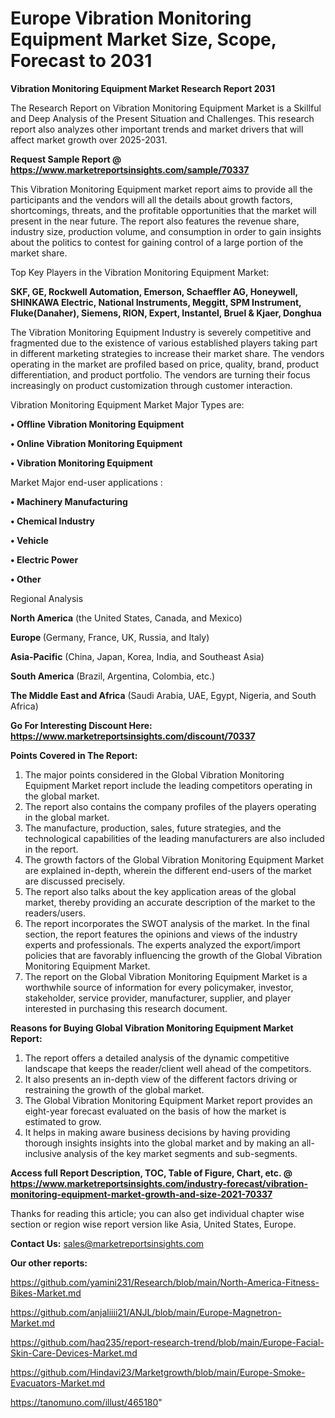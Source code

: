 # Europe Vibration Monitoring Equipment Market Size, Scope, Forecast to 2031

<strong>Vibration Monitoring Equipment Market Research Report 2031</strong>

The Research Report on Vibration Monitoring Equipment Market is a Skillful and Deep Analysis of the Present Situation and Challenges. This research report also analyzes other important trends and market drivers that will affect market growth over 2025-2031.

<strong>Request Sample Report @ <a href=https://www.marketreportsinsights.com/sample/70337>https://www.marketreportsinsights.com/sample/70337</a></strong>

This Vibration Monitoring Equipment market report aims to provide all the participants and the vendors will all the details about growth factors, shortcomings, threats, and the profitable opportunities that the market will present in the near future. The report also features the revenue share, industry size, production volume, and consumption in order to gain insights about the politics to contest for gaining control of a large portion of the market share.

Top Key Players in the Vibration Monitoring Equipment Market:

<strong>SKF, GE, Rockwell Automation, Emerson, Schaeffler AG, Honeywell, SHINKAWA Electric, National Instruments, Meggitt, SPM Instrument, Fluke(Danaher), Siemens, RION, Expert, Instantel, Bruel & Kjaer, Donghua</strong>

The Vibration Monitoring Equipment Industry is severely competitive and fragmented due to the existence of various established players taking part in different marketing strategies to increase their market share. The vendors operating in the market are profiled based on price, quality, brand, product differentiation, and product portfolio. The vendors are turning their focus increasingly on product customization through customer interaction.

Vibration Monitoring Equipment Market Major Types are:

<strong>• Offline Vibration Monitoring Equipment

• Online Vibration Monitoring Equipment

• Vibration Monitoring Equipment</strong>

Market Major end-user applications :

<strong>• Machinery Manufacturing

• Chemical Industry

• Vehicle

• Electric Power

• Other</strong>

Regional Analysis

</u><strong><b>North America</b></strong> (the United States, Canada, and Mexico)

<strong><b>Europe </b></strong>(Germany, France, UK, Russia, and Italy)

<strong><b>Asia-Pacific</b></strong> (China, Japan, Korea, India, and Southeast Asia)

<strong><b>South America</b></strong> (Brazil, Argentina, Colombia, etc.)

<strong><b>The Middle East and Africa</b></strong> (Saudi Arabia, UAE, Egypt, Nigeria, and South Africa)

<strong>Go For Interesting Discount Here: <a href=https://www.marketreportsinsights.com/discount/70337>https://www.marketreportsinsights.com/discount/70337</a></strong>

<strong>Points Covered in The Report:</strong>
<ol>
  <li>The major points considered in the Global Vibration Monitoring Equipment Market report include the leading competitors operating in the global market.</li>
  <li>The report also contains the company profiles of the players operating in the global market.</li>
  <li>The manufacture, production, sales, future strategies, and the technological capabilities of the leading manufacturers are also included in the report.</li>
  <li>The growth factors of the Global Vibration Monitoring Equipment Market are explained in-depth, wherein the different end-users of the market are discussed precisely.</li>
  <li>The report also talks about the key application areas of the global market, thereby providing an accurate description of the market to the readers/users.</li>
  <li>The report incorporates the SWOT analysis of the market. In the final section, the report features the opinions and views of the industry experts and professionals. The experts analyzed the export/import policies that are favorably influencing the growth of the Global Vibration Monitoring Equipment Market.</li>
  <li>The report on the Global Vibration Monitoring Equipment Market is a worthwhile source of information for every policymaker, investor, stakeholder, service provider, manufacturer, supplier, and player interested in purchasing this research document.</li>
</ol>
<strong>Reasons for Buying Global Vibration Monitoring Equipment Market Report:</strong>

<ol>
  <li>The report offers a detailed analysis of the dynamic competitive landscape that keeps the reader/client well ahead of the competitors.</li>
  <li>It also presents an in-depth view of the different factors driving or restraining the growth of the global market.</li>
  <li>The Global Vibration Monitoring Equipment Market report provides an eight-year forecast evaluated on the basis of how the market is estimated to grow.</li>
  <li>It helps in making aware business decisions by having providing thorough insights insights into the global market and by making an all-inclusive analysis of the key market segments and sub-segments.</li>
</ol>
<strong>Access full Report Description, TOC, Table of Figure, Chart, etc. @ <a href=https://www.marketreportsinsights.com/industry-forecast/vibration-monitoring-equipment-market-growth-and-size-2021-70337>https://www.marketreportsinsights.com/industry-forecast/vibration-monitoring-equipment-market-growth-and-size-2021-70337</a></strong>


Thanks for reading this article; you can also get individual chapter wise section or region wise report version like Asia, United States, Europe.

<strong>Contact Us:</strong>
sales@marketreportsinsights.com

<strong>Our other reports:</strong>

<a href=https://github.com/yamini231/Research/blob/main/North-America-Fitness-Bikes-Market.md>https://github.com/yamini231/Research/blob/main/North-America-Fitness-Bikes-Market.md</a>

<a href=https://github.com/anjaliiii21/ANJL/blob/main/Europe-Magnetron-Market.md>https://github.com/anjaliiii21/ANJL/blob/main/Europe-Magnetron-Market.md</a>

<a href=https://github.com/haq235/report-research-trend/blob/main/Europe-Facial-Skin-Care-Devices-Market.md>https://github.com/haq235/report-research-trend/blob/main/Europe-Facial-Skin-Care-Devices-Market.md</a>

<a href=https://github.com/Hindavi23/Marketgrowth/blob/main/Europe-Smoke-Evacuators-Market.md>https://github.com/Hindavi23/Marketgrowth/blob/main/Europe-Smoke-Evacuators-Market.md</a>

<a href=https://tanomuno.com/illust/465180>https://tanomuno.com/illust/465180</a>"

